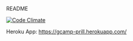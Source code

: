 README

[![Code Climate](https://codeclimate.com/github/stephenprill/gCamp/badges/gpa.svg)](https://codeclimate.com/github/stephenprill/gCamp)

Heroku App: https://gcamp-prill.herokuapp.com/
